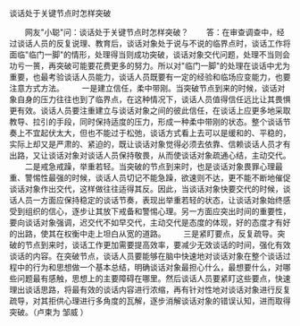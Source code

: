 谈话处于关键节点时怎样突破











　　网友"小聪"问：谈话处于关键节点时怎样突破？
　　答：在审查调查中，经过谈话人员的反复说理、教育后，谈话对象处于说与不说的临界点时，谈话工作将面临"临门一脚"的情形，处理得当则成功突破，谈话对象交代问题，处理不当则会功亏一篑，再突破可能要花费更多的努力。所以对"临门一脚"的处理在谈话中尤为重要，也最考验谈话人员能力，谈话人员既要有一定的经验和临场应变能力，也要注意方式方法。
　　一是建立信任，柔中带刚。当突破节点到来的时候，谈话对象自身的压力往往也到了临界点，在这种情况下，谈话人员值得信任远比让其畏惧更有效。谈话人员要注重建立与谈话对象之间的彼此信任，在谈话上应更多地采取教导、拉引的手段，同时保持适度的压力，形成一种柔中带刚的状态。整个谈话节奏上不宜起伏太大，但也不能过于松弛，谈话方式看上去可以是缓和的、平稳的，实际上却又是严肃的、紧迫的，既让谈话对象觉得必须去依靠、信赖谈话人员才有出路，又让谈话对象对谈话人员保持敬畏，从而使谈话对象疏通心结，主动交代。
　　二是戒急戒躁，举重若轻。当突破的节点到来时，也是谈话对象畏罪心理最重、警惕性最强的时候，谈话人员切记不能急躁，欲速则不达，更不能不断地催促谈话对象作出交代，这样做往往适得其反。因此，当谈话对象快要交代的时候，谈话人员一方面应保持稳定的谈话节奏，表现出举重若轻的状态，让谈话对象始终感受到组织的信心，逐步让其放下戒备和警惕心理。另一方面应突出时间的重要性，要向谈话对象强调，迟交代不如早交代，主动交代是态度的体现，好的态度才有好的出路，使其在权衡中走上坦白从宽的道路。
　　三是紧盯要点，反复疏导。突破的节点到来时，谈话工作更加需要提高效率，要减少无效谈话的时间，强化有效谈话的内容。在突破节点，谈话人员要能够在脑中快速地对谈话对象在整个谈话过程中的行为和思想做一个基本总结，明确谈话对象最担心什么，最想要什么，对哪些问题最有感触，思想上的主要障碍在哪里。然后谈话人员要紧盯这些要点，快速理出谈话思路，将最有效的谈话内容进行浓缩，再有针对性地对谈话对象进行反复疏导，对其拒供心理进行多角度的瓦解，逐步消解谈话对象的错误认知，进而取得突破。（卢束为
邹威 ）
